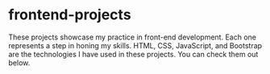 # frontend-projects
These projects showcase my practice in front-end development. Each one represents a step in honing my skills. HTML, CSS, JavaScript, and Bootstrap are the technologies I have used in these projects. You can check them out below.
